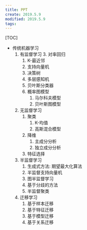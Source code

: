 ```yaml
---
title: PPT
create: 2019.5.9
modified: 2019.5.9
tags: 
---
```

[TOC]


- 传统机器学习
    1. 有监督学习
        3. 对率回归
        1. K-最近邻
        2. 支持向量机
        5. 决策树
        5. 多层感知机
        5. 贝叶斯分类器
        4. 概率图模型 
            1. 马尔科夫模型
            2. 贝叶斯图模型
    2. 无监督学习
        1. 聚类
            1. K-均值
            2. 高斯混合模型
        2. 降维
            1. 主成分分析
            2. 独立成分分析
        3. 特征选择
    3. 半监督学习
        1. 生成式方法: 期望最大化算法
        2. 半监督支持向量机
        3. 图半监督学习
        3. 基于分歧的方法
        3. 半监督聚类
    5. 迁移学习
        1. 基于样本迁移
        2. 基于特征迁移
        3. 基于模型迁移
        4. 基于关系迁移
